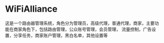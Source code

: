 # WiFiAlliance
这是一个路由器管理系统，角色分为管理员，高级代理，普通代理，商家，主要功能在商家角色下，包括路由管理，公众账号管理，会员管理，
流量控制，广告设置，分享任务，商家账户管理，黑白名单，其他设置等
